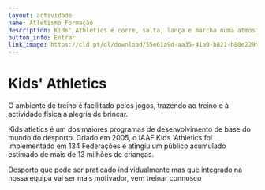 ```yaml
---
layout: actividade
name: Atletismo Formação
description: Kids' Athletics é corre, salta, lança e marcha numa atmosfera de espontaneidade e diversão.
button_info: Entrar
link_image: https://cld.pt/dl/download/55e61a9d-aa35-41a0-b821-b80e229de4de/formacao_v3.jpg?download=true
---
```


# Kids' Athletics

O ambiente de treino é facilitado pelos jogos, trazendo ao treino e à actividade física a alegria de brincar.

Kids atletics é um dos maiores programas de desenvolvimento de base do mundo do desporto. Criado em 2005, o IAAF Kids 'Athletics foi implementado em 134 Federações e atingiu um público acumulado estimado de mais de 13 milhões de crianças.

Desporto que pode ser praticado individualmente mas que integrado na nossa equipa vai ser mais motivador, vem treinar connosco
